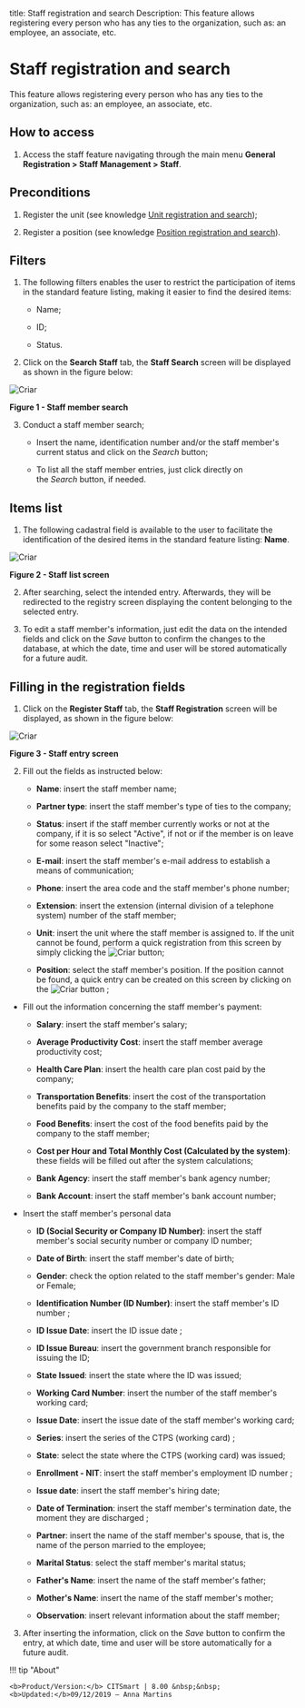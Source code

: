 title: Staff registration and search
Description: This feature allows registering every person who has any ties to the organization, such as: an employee, an associate, etc.

# Staff registration and search

This feature allows registering every person who has any ties to the
organization, such as: an employee, an associate, etc.

How to access
-------------

1.  Access the staff feature navigating through the main menu **General
    Registration > Staff Management > Staff**.

Preconditions
-------------

1.  Register the unit (see knowledge [Unit registration and
    search][1]);

2.  Register a position (see knowledge [Position registration and
    search][2]).

Filters
-------

1. The following filters enables the user to restrict the participation of
    items in the standard feature listing, making it easier to find the desired
    items:

     -  Name;

     -  ID;

     -  Status.

2. Click on the **Search Staff** tab, the **Staff Search** screen will be
    displayed as shown in the figure below:

![Criar](images/employee-1.png)

**Figure 1 - Staff member search**

3. Conduct a staff member search;

    -  Insert the name, identification number and/or the staff member's current
    status and click on the *Search* button;

    -  To list all the staff member entries, just click directly on
    the *Search* button, if needed.

Items list
----------

1.  The following cadastral field is available to the user to facilitate the
    identification of the desired items in the standard feature
    listing: **Name**.

![Criar](images/employee-2.png)

**Figure 2 - Staff list screen**

2.  After searching, select the intended entry. Afterwards, they will be
    redirected to the registry screen displaying the content belonging to the
    selected entry.

3.  To edit a staff member's information, just edit the data on the intended
    fields and click on the *Save* button to confirm the changes to the
    database, at which the date, time and user will be stored automatically for
    a future audit.

Filling in the registration fields
----------------------------------

1.  Click on the **Register Staff** tab, the **Staff Registration** screen will
    be displayed, as shown in the figure below:

![Criar](images/employee-3.png)

**Figure 3 - Staff entry screen**

2.  Fill out the fields as instructed below:

    -   **Name**: insert the staff member name;

    -   **Partner type**: insert the staff member's type of ties to the company;

    -   **Status**: insert if the staff member currently works or not at the
    company, if it is so select "Active", if not or if the member is on leave
    for some reason select "Inactive";

    -   **E-mail**: insert the staff member's e-mail address to establish a means of
    communication;

    -   **Phone**: insert the area code and the staff member's phone number;

    -   **Extension**: insert the extension (internal division of a telephone
    system) number of the staff member;

    -   **Unit**: insert the unit where the staff member is assigned to. If the unit
    cannot be found, perform a quick registration from this screen by simply
    clicking the ![Criar](images/employee-4.png) button;

    -   **Position**: select the staff member's position. If the position cannot be
    found, a quick entry can be created on this screen by clicking on the ![Criar](images/employee-4.png) button ;

-   Fill out the information concerning the staff member's payment:

    -   **Salary**: insert the staff member's salary;

    -   **Average Productivity Cost**: insert the staff member average
        productivity cost;

    -   **Health Care Plan**: insert the health care plan cost paid by the
        company;

    -   **Transportation Benefits**: insert the cost of the transportation
        benefits paid by the company to the staff member;

    -   **Food Benefits**: insert the cost of the food benefits paid by the
        company to the staff member;

    -   **Cost per Hour and Total Monthly Cost (Calculated by the system)**:
        these fields will be filled out after the system calculations;

    -   **Bank Agency**: insert the staff member's bank agency number;

    -   **Bank Account**: insert the staff member's bank account number;

-   Insert the staff member's personal data

    -   **ID (Social Security or Company ID Number)**: insert the staff member's
        social security number or company ID number;

    -   **Date of Birth**: insert the staff member's date of birth;

    -   **Gender**: check the option related to the staff member's gender: Male
        or Female;

    -   **Identification Number (ID Number)**: insert the staff member's ID
        number ;

    -   **ID Issue Date**: insert the ID issue date ;

    -   **ID Issue Bureau**: insert the government branch responsible for
        issuing the ID;

    -   **State Issued**: insert the state where the ID was issued;

    -   **Working Card Number**: insert the number of the staff member's working
        card;

    -   **Issue Date**: insert the issue date of the staff member's working
        card;

    -   **Series**: insert the series of the CTPS (working card) ;

    -   **State**: select the state where the CTPS (working card) was issued;

    -   **Enrollment - NIT**: insert the staff member's employment ID number ;

    -   **Issue date**: insert the staff member's hiring date;

    -   **Date of Termination**: insert the staff member's termination date, the
        moment they are discharged ;

    -   **Partner**: insert the name of the staff member's spouse, that is, the
        name of the person married to the employee;

    -   **Marital Status**: select the staff member's marital status;

    -   **Father's Name**: insert the name of the staff member's father;

    -   **Mother's Name**: insert the name of the staff member's mother;

    -   **Observation**: insert relevant information about the staff member;

3.  After inserting the information, click on the *Save* button to confirm the
    entry, at which date, time and user will be store automatically for a future
    audit.

[1]:/en-us/citsmart-platform-7/plataform-administration/region-and-language/register-unit.html
[2]:/en-us/citsmart-platform-7/plataform-administration/region-and-language/register-locations.html

!!! tip "About"

    <b>Product/Version:</b> CITSmart | 8.00 &nbsp;&nbsp;
    <b>Updated:</b>09/12/2019 – Anna Martins
